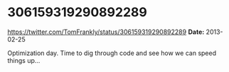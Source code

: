 # 306159319290892289
https://twitter.com/TomFrankly/status/306159319290892289
**Date:** 2013-02-25

Optimization day. Time to dig through code and see how we can speed things up...
